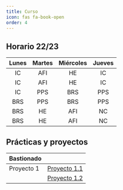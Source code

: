 ```yaml
---
title: Curso
icon: fas fa-book-open
order: 4
---
```


## Horario 22/23

| Lunes | Martes | Miércoles | Jueves |
|:-----:|:------:|:---------:|:------:|
| IC    | AFI    | HE        | IC     |
| IC    | AFI    | HE        | IC     |
| IC    | PPS    | BRS       | PPS    |
| BRS   | PPS    | BRS       | PPS    |
| BRS   | HE     | AFI       | NC     |
| BRS   | HE     | AFI       | NC     |

## Prácticas y proyectos

| Bastionado |                                                                  |
| ---------- |:----------------------------------------------------------------:|
| Proyecto 1 | [Proyecto 1.1](../assets/curso/bastionado/proyecto1/proyecto1.1) |
|            | [Proyecto 1.2](../assets/curso/bastionado/proyecto1/proyecto1.2) |
